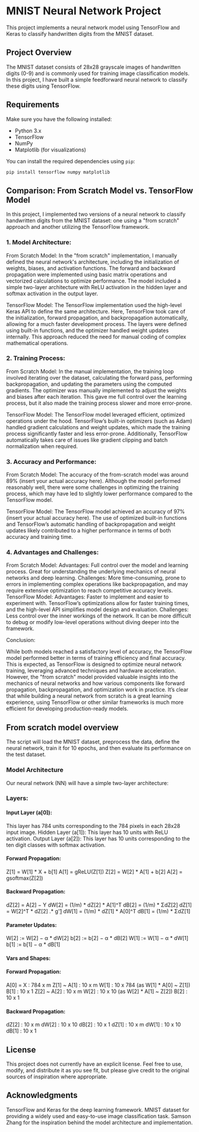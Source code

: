 # MNIST Neural Network Project

This project implements a neural network model using TensorFlow and Keras to classify handwritten digits from the MNIST dataset.

## Project Overview

The MNIST dataset consists of 28x28 grayscale images of handwritten digits (0-9) and is commonly used for training image classification models. In this project, I have built a simple feedforward neural network to classify these digits using TensorFlow.

## Requirements

Make sure you have the following installed:

- Python 3.x
- TensorFlow
- NumPy
- Matplotlib (for visualizations)

You can install the required dependencies using `pip`:

```bash
pip install tensorflow numpy matplotlib 
```
## Comparison: From Scratch Model vs. TensorFlow Model

In this project, I implemented two versions of a neural network to classify handwritten digits from the MNIST dataset: one using a "from scratch" approach and another utilizing the TensorFlow framework.

###  1. Model Architecture:

From Scratch Model:
In the "from scratch" implementation, I manually defined the neural network's architecture, including the initialization of weights, biases, and activation functions. The forward and backward propagation were implemented using basic matrix operations and vectorized calculations to optimize performance. The model included a simple two-layer architecture with ReLU activation in the hidden layer and softmax activation in the output layer.

TensorFlow Model:
The TensorFlow implementation used the high-level Keras API to define the same architecture. Here, TensorFlow took care of the initialization, forward propagation, and backpropagation automatically, allowing for a much faster development process. The layers were defined using built-in functions, and the optimizer handled weight updates internally. This approach reduced the need for manual coding of complex mathematical operations.

### 2. Training Process:

From Scratch Model:
In the manual implementation, the training loop involved iterating over the dataset, calculating the forward pass, performing backpropagation, and updating the parameters using the computed gradients. The optimizer was manually implemented to adjust the weights and biases after each iteration. This gave me full control over the learning process, but it also made the training process slower and more error-prone.

TensorFlow Model:
The TensorFlow model leveraged efficient, optimized operations under the hood. TensorFlow’s built-in optimizers (such as Adam) handled gradient calculations and weight updates, which made the training process significantly faster and less error-prone. Additionally, TensorFlow automatically takes care of issues like gradient clipping and batch normalization when required.

### 3. Accuracy and Performance:

From Scratch Model:
The accuracy of the from-scratch model was around 89% (insert your actual accuracy here). Although the model performed reasonably well, there were some challenges in optimizing the training process, which may have led to slightly lower performance compared to the TensorFlow model.

TensorFlow Model:
The TensorFlow model achieved an accuracy of 97% (insert your actual accuracy here). The use of optimized built-in functions and TensorFlow’s automatic handling of backpropagation and weight updates likely contributed to a higher performance in terms of both accuracy and training time.

### 4. Advantages and Challenges:

From Scratch Model:
Advantages: Full control over the model and learning process. Great for understanding the underlying mechanics of neural networks and deep learning.
Challenges: More time-consuming, prone to errors in implementing complex operations like backpropagation, and may require extensive optimization to reach competitive accuracy levels.
TensorFlow Model:
Advantages: Faster to implement and easier to experiment with. TensorFlow’s optimizations allow for faster training times, and the high-level API simplifies model design and evaluation.
Challenges: Less control over the inner workings of the network. It can be more difficult to debug or modify low-level operations without diving deeper into the framework.

Conclusion:

While both models reached a satisfactory level of accuracy, the TensorFlow model performed better in terms of training efficiency and final accuracy. This is expected, as TensorFlow is designed to optimize neural network training, leveraging advanced techniques and hardware acceleration. However, the "from scratch" model provided valuable insights into the mechanics of neural networks and how various components like forward propagation, backpropagation, and optimization work in practice. It’s clear that while building a neural network from scratch is a great learning experience, using TensorFlow or other similar frameworks is much more efficient for developing production-ready models. 


## From scratch model overview 

The script will load the MNIST dataset, preprocess the data, define the neural network, train it for 10 epochs, and then evaluate its performance on the test dataset.

### Model Architecture

Our neural network (NN) will have a simple two-layer architecture:

### Layers:

#### Input Layer (a[0]):
This layer has 784 units corresponding to the 784 pixels in each 28x28 input image.
Hidden Layer (a[1]):
This layer has 10 units with ReLU activation.
Output Layer (a[2]):
This layer has 10 units corresponding to the ten digit classes with softmax activation.

#### Forward Propagation:

Z[1] = W[1] * X + b[1]
A[1] = gReLU(Z[1])
Z[2] = W[2] * A[1] + b[2]
A[2] = gsoftmax(Z[2])

#### Backward Propagation:

dZ[2] = A[2] − Y
dW[2] = (1/m) * dZ[2] * A[1]^T
dB[2] = (1/m) * ΣdZ[2]
dZ[1] = W[2]^T * dZ[2] .* g'[1](Z[1])
dW[1] = (1/m) * dZ[1] * A[0]^T
dB[1] = (1/m) * ΣdZ[1]

#### Parameter Updates:

W[2] := W[2] − α * dW[2]
b[2] := b[2] − α * dB[2]
W[1] := W[1] − α * dW[1]
b[1] := b[1] − α * dB[1]

#### Vars and Shapes:

#### Forward Propagation:

A[0] = X : 784 x m
Z[1] ~ A[1] : 10 x m
W[1] : 10 x 784 (as W[1] * A[0] ~ Z[1])
B[1] : 10 x 1
Z[2] ~ A[2] : 10 x m
W[2] : 10 x 10 (as W[2] * A[1] ~ Z[2])
B[2] : 10 x 1

#### Backward Propagation:

dZ[2] : 10 x m
dW[2] : 10 x 10
dB[2] : 10 x 1
dZ[1] : 10 x m
dW[1] : 10 x 10
dB[1] : 10 x 1

## License

This project does not currently have an explicit license. Feel free to use, modify, and distribute it as you see fit, but please give credit to the original sources of inspiration where appropriate.

## Acknowledgments

TensorFlow and Keras for the deep learning framework.
MNIST dataset for providing a widely used and easy-to-use image classification task.
Samson Zhang for the inspiration behind the model architecture and implementation.
